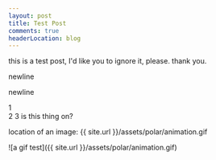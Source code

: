 ```yaml
---
layout: post
title: Test Post
comments: true
headerLocation: blog
---
```


this is a test post, I'd like you to ignore it, please. thank you.

newline

newline

1  
2
3
is this thing on?

location of an image: {{ site.url }}/assets/polar/animation.gif  

![a gif test]({{ site.url }}/assets/polar/animation.gif)
